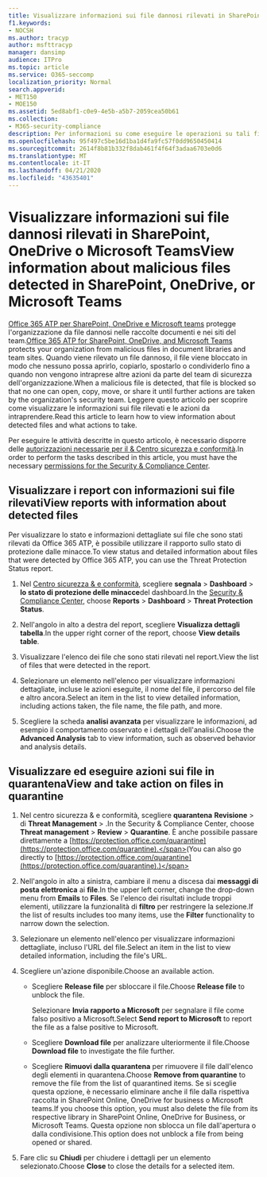 ```yaml
---
title: Visualizzare informazioni sui file dannosi rilevati in SharePoint, OneDrive o Microsoft Teams
f1.keywords:
- NOCSH
ms.author: tracyp
author: msfttracyp
manager: dansimp
audience: ITPro
ms.topic: article
ms.service: O365-seccomp
localization_priority: Normal
search.appverid:
- MET150
- MOE150
ms.assetid: 5ed8abf1-c0e9-4e5b-a5b7-2059cea50b61
ms.collection:
- M365-security-compliance
description: Per informazioni su come eseguire le operazioni su tali file, vedere l'articolo relativo alla visualizzazione dei file dannosi rilevati in SharePoint, OneDrive o teams.
ms.openlocfilehash: 95f497c5be16d1ba1d4fa9fc57f0dd9650450414
ms.sourcegitcommit: 2614f8b81b332f8dab461f4f64f3adaa6703e0d6
ms.translationtype: MT
ms.contentlocale: it-IT
ms.lasthandoff: 04/21/2020
ms.locfileid: "43635401"
---
```

# <a name="view-information-about-malicious-files-detected-in-sharepoint-onedrive-or-microsoft-teams"></a><span data-ttu-id="35d67-103">Visualizzare informazioni sui file dannosi rilevati in SharePoint, OneDrive o Microsoft Teams</span><span class="sxs-lookup"><span data-stu-id="35d67-103">View information about malicious files detected in SharePoint, OneDrive, or Microsoft Teams</span></span>

<span data-ttu-id="35d67-104">[Office 365 ATP per SharePoint, OneDrive e Microsoft teams](atp-for-spo-odb-and-teams.md) protegge l'organizzazione da file dannosi nelle raccolte documenti e nei siti del team.</span><span class="sxs-lookup"><span data-stu-id="35d67-104">[Office 365 ATP for SharePoint, OneDrive, and Microsoft Teams](atp-for-spo-odb-and-teams.md) protects your organization from malicious files in document libraries and team sites.</span></span> <span data-ttu-id="35d67-105">Quando viene rilevato un file dannoso, il file viene bloccato in modo che nessuno possa aprirlo, copiarlo, spostarlo o condividerlo fino a quando non vengono intraprese altre azioni da parte del team di sicurezza dell'organizzazione.</span><span class="sxs-lookup"><span data-stu-id="35d67-105">When a malicious file is detected, that file is blocked so that no one can open, copy, move, or share it until further actions are taken by the organization's security team.</span></span> <span data-ttu-id="35d67-106">Leggere questo articolo per scoprire come visualizzare le informazioni sui file rilevati e le azioni da intraprendere.</span><span class="sxs-lookup"><span data-stu-id="35d67-106">Read this article to learn how to view information about detected files and what actions to take.</span></span> 

<span data-ttu-id="35d67-107">Per eseguire le attività descritte in questo articolo, è necessario disporre delle [autorizzazioni necessarie per il &amp; Centro sicurezza e conformità](permissions-in-the-security-and-compliance-center.md).</span><span class="sxs-lookup"><span data-stu-id="35d67-107">In order to perform the tasks described in this article, you must have the necessary [permissions for the Security &amp; Compliance Center](permissions-in-the-security-and-compliance-center.md).</span></span> 
  
## <a name="view-reports-with-information-about-detected-files"></a><span data-ttu-id="35d67-108">Visualizzare i report con informazioni sui file rilevati</span><span class="sxs-lookup"><span data-stu-id="35d67-108">View reports with information about detected files</span></span>

<span data-ttu-id="35d67-109">Per visualizzare lo stato e informazioni dettagliate sui file che sono stati rilevati da Office 365 ATP, è possibile utilizzare il rapporto sullo stato di protezione dalle minacce.</span><span class="sxs-lookup"><span data-stu-id="35d67-109">To view status and detailed information about files that were detected by Office 365 ATP, you can use the Threat Protection Status report.</span></span>
  
1. <span data-ttu-id="35d67-110">Nel [Centro sicurezza &amp; e conformità](https://protection.office.com), scegliere **segnala** \> **Dashboard** \> **lo stato di protezione delle minacce**del dashboard.</span><span class="sxs-lookup"><span data-stu-id="35d67-110">In the [Security &amp; Compliance Center](https://protection.office.com), choose **Reports** \> **Dashboard** \> **Threat Protection Status**.</span></span>
    
2. <span data-ttu-id="35d67-111">Nell'angolo in alto a destra del report, scegliere **Visualizza dettagli tabella**.</span><span class="sxs-lookup"><span data-stu-id="35d67-111">In the upper right corner of the report, choose **View details table**.</span></span>
    
3. <span data-ttu-id="35d67-112">Visualizzare l'elenco dei file che sono stati rilevati nel report.</span><span class="sxs-lookup"><span data-stu-id="35d67-112">View the list of files that were detected in the report.</span></span>
    
4. <span data-ttu-id="35d67-113">Selezionare un elemento nell'elenco per visualizzare informazioni dettagliate, incluse le azioni eseguite, il nome del file, il percorso del file e altro ancora.</span><span class="sxs-lookup"><span data-stu-id="35d67-113">Select an item in the list to view detailed information, including actions taken, the file name, the file path, and more.</span></span>
    
5. <span data-ttu-id="35d67-114">Scegliere la scheda **analisi avanzata** per visualizzare le informazioni, ad esempio il comportamento osservato e i dettagli dell'analisi.</span><span class="sxs-lookup"><span data-stu-id="35d67-114">Choose the **Advanced Analysis** tab to view information, such as observed behavior and analysis details.</span></span> 
  
## <a name="view-and-take-action-on-files-in-quarantine"></a><span data-ttu-id="35d67-115">Visualizzare ed eseguire azioni sui file in quarantena</span><span class="sxs-lookup"><span data-stu-id="35d67-115">View and take action on files in quarantine</span></span>

1. <span data-ttu-id="35d67-116">Nel centro sicurezza &amp; e conformità, scegliere **quarantena** **Revisione** \> di **Threat Management** \> .</span><span class="sxs-lookup"><span data-stu-id="35d67-116">In the Security &amp; Compliance Center, choose **Threat management** \> **Review** \> **Quarantine**.</span></span> <span data-ttu-id="35d67-117">È anche possibile passare direttamente a [https://protection.office.com/quarantine](https://protection.office.com/quarantine).</span><span class="sxs-lookup"><span data-stu-id="35d67-117">(You can also go directly to [https://protection.office.com/quarantine](https://protection.office.com/quarantine).)</span></span>
    
2. <span data-ttu-id="35d67-118">Nell'angolo in alto a sinistra, cambiare il menu a discesa dai **messaggi di posta elettronica** ai **file**.</span><span class="sxs-lookup"><span data-stu-id="35d67-118">In the upper left corner, change the drop-down menu from **Emails** to **Files**.</span></span> <span data-ttu-id="35d67-119">Se l'elenco dei risultati include troppi elementi, utilizzare la funzionalità di **filtro** per restringere la selezione.</span><span class="sxs-lookup"><span data-stu-id="35d67-119">If the list of results includes too many items, use the **Filter** functionality to narrow down the selection.</span></span>
    
3. <span data-ttu-id="35d67-120">Selezionare un elemento nell'elenco per visualizzare informazioni dettagliate, incluso l'URL del file.</span><span class="sxs-lookup"><span data-stu-id="35d67-120">Select an item in the list to view detailed information, including the file's URL.</span></span>
    
4. <span data-ttu-id="35d67-121">Scegliere un'azione disponibile.</span><span class="sxs-lookup"><span data-stu-id="35d67-121">Choose an available action.</span></span>
    
    - <span data-ttu-id="35d67-122">Scegliere **Release file** per sbloccare il file.</span><span class="sxs-lookup"><span data-stu-id="35d67-122">Choose **Release file** to unblock the file.</span></span> 

      <span data-ttu-id="35d67-123">Selezionare **Invia rapporto a Microsoft** per segnalare il file come falso positivo a Microsoft.</span><span class="sxs-lookup"><span data-stu-id="35d67-123">Select **Send report to Microsoft** to report the file as a false positive to Microsoft.</span></span> 

    - <span data-ttu-id="35d67-124">Scegliere **Download file** per analizzare ulteriormente il file.</span><span class="sxs-lookup"><span data-stu-id="35d67-124">Choose **Download file** to investigate the file further.</span></span> 

    - <span data-ttu-id="35d67-125">Scegliere **Rimuovi dalla quarantena** per rimuovere il file dall'elenco degli elementi in quarantena.</span><span class="sxs-lookup"><span data-stu-id="35d67-125">Choose **Remove from quarantine** to remove the file from the list of quarantined items.</span></span> <span data-ttu-id="35d67-126">Se si sceglie questa opzione, è necessario eliminare anche il file dalla rispettiva raccolta in SharePoint Online, OneDrive for business o Microsoft teams.</span><span class="sxs-lookup"><span data-stu-id="35d67-126">If you choose this option, you must also delete the file from its respective library in SharePoint Online, OneDrive for Business, or Microsoft Teams.</span></span> <span data-ttu-id="35d67-127">Questa opzione non sblocca un file dall'apertura o dalla condivisione.</span><span class="sxs-lookup"><span data-stu-id="35d67-127">This option does not unblock a file from being opened or shared.</span></span> 
    
5. <span data-ttu-id="35d67-128">Fare clic su **Chiudi** per chiudere i dettagli per un elemento selezionato.</span><span class="sxs-lookup"><span data-stu-id="35d67-128">Choose **Close** to close the details for a selected item.</span></span> 
  
  

